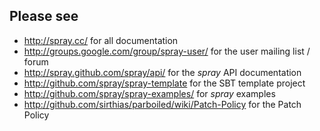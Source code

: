 ## Please see

* <http://spray.cc/> for all documentation
* <http://groups.google.com/group/spray-user/> for the user mailing list / forum
* <http://spray.github.com/spray/api/> for the _spray_ API documentation
* <http://github.com/spray/spray-template> for the SBT template project
* <http://github.com/spray/spray-examples/> for _spray_ examples
* <http://github.com/sirthias/parboiled/wiki/Patch-Policy> for the Patch Policy